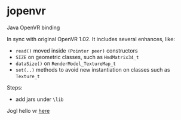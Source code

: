# jopenvr
Java OpenVR binding

In sync with original OpenVR 1.02. It includes several enhances, like:

- `read()` moved inside `(Pointer peer)` constructors
- `SIZE` on geometric classes, such as `HmdMatrix34_t`
- `dataSize()` on `RenderModel_TextureMap_t`
- `set(..)` methods to avoid new instantiation on classes such as `Texture_t`

Steps:

- add jars under `\lib`

Jogl hello vr [here](https://github.com/elect86/jogl-hello-vr)
